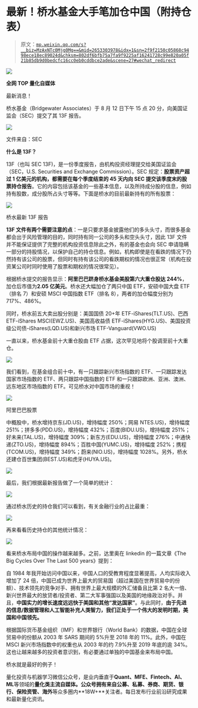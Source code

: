 # 最新！桥水基金大手笔加仓中国（附持仓表）

> 原文：[`mp.weixin.qq.com/s?__biz=MzAxNTc0Mjg0Mg==&mid=2653303978&idx=1&sn=2f9f2150c05868c9498ece18ec89024d&chksm=802df6bfb75a7fa9f9225af16241728c99e820a05f21b85db9d0bedcfc16cc0eb0cddbce2ade&scene=27#wechat_redirect`](http://mp.weixin.qq.com/s?__biz=MzAxNTc0Mjg0Mg==&mid=2653303978&idx=1&sn=2f9f2150c05868c9498ece18ec89024d&chksm=802df6bfb75a7fa9f9225af16241728c99e820a05f21b85db9d0bedcfc16cc0eb0cddbce2ade&scene=27#wechat_redirect)

![](img/52530653e2ddbe651074f55a77bb8d3c.png)

**全网 TOP 量化自媒体**

最新消息！

桥水基金（Bridgewater Associates）于 8 月 12 日下午 15 点 20 分，向美国证监会（SEC）提交了其 13F 报告。

![](img/a6340ae1a15505b79dd7b54a6eaa1803.png)

文件来自：SEC

**什么是 13F？**

13F（也叫 SEC 13F)，是一份季度报告，由机构投资经理提交给美国证监会（SEC，U.S. Securities and Exchange Commission）。SEC 规定：**股票资产超过 1 亿美元的机构，都需要在每个季度结束的 45 天内向 SEC 提交该季度末的股票持仓报告**。它的内容包括该基金的一些基本信息，以及所持成分股的信息，例如持有股数，成分股所占头寸等等。下面是桥水的目前最新持有的所有股票：

![](img/b35b8bf900e230994aec94705595b9cb.png)

桥水最新 13F 报告

**13F 文件有两个需要注意的点**：一是只要求基金披露他们的多头头寸，而很多基金都会出于风险管理的目的，同时持有同一公司的多头和空头头寸，因此 13F 文件并不能保证提供了完整的机构投资信息除此之外，有的基金也会向 SEC 申请隐瞒一部分的持股情况，以保护自己的持仓信息。例如，机构即使是在看跌的情况下仍然持有该公司的股票，但同时有持有该公司的看跌期权的情况也很正常（机构在投资某公司时同时使用了股票和期权的情况很常见）。

根据桥水提交的报告显示：**阿里巴巴跻身桥水基金美股第六大重仓股达 244%**，加仓后市值为**2.05 亿美元**。桥水还大幅加仓了两只中国 ETF，安硕中国大盘 ETF（排名 7）和安硕 MSCI 中国指数 ETF（排名 8），两者的加仓幅度分别为 717%、486%。

同时，桥水前五大卖出股分别是：美国国债 20+年 ETF-iShares(TLT.US)、巴西 ETF-iShares MSCI(EWZ.US)、美国高收益债 ETF-iShares(HYG.US)、美国投资级公司债-iShares(LQD.US)和新兴市场 ETF-Vanguard(VWO.US)

一直以来，桥水基金前十大重仓股由 ETF 占据，这次罕见地将个股调至前十大重仓。

![](img/bbd84e555bd1d1232627f9439daea6b7.png)

我们看到，在基金组合前十中，有一只跟踪新兴市场指数的 ETF、一只跟踪发达国家市场指数的 ETF、两只跟踪中国指数的 ETF 和一只跟踪欧洲、亚洲、澳洲、远东地区市场指数的 ETF。可见桥水对中国市场的重视！

![](img/dcc308251816153cf90fc6c3e1800695.png)

阿里巴巴股票

中概股中，桥水增持京东(JD.US)，增持幅度 250%；网易 NTES.US)，增持幅度 251%；拼多多(PDD.US)，增持幅度 432%；百度(BIDU.US)，增持幅度 251%；好未来(TAL.US)，增持幅度 309%；新东方(EDU.US)，增持幅度 276%；中通快递(ZTO.US)，增持幅度 894%；百胜中国(YUMC.US)，增持幅度 252%；携程(TCOM.US)，增持幅度 349%；蔚来(NIO.US)，增持幅度 1028%。另外，桥水还建仓百世集团(BEST.US)和虎牙(HUYA.US)。

![](img/3438b47845ba5d99b0382eb184185e45.png)

最后，我们根据最新报告做了一个简单的统计：

![](img/4b9270494ea79189db982d69660ddf30.png)

通过桥水历史的持仓我们可以看到，有关金融行业的占比最重：

![](img/8b096201e00b94ae27146c4ae2f831f9.png)

再来看看历史持仓的其他统计情况：

![](img/1e0150fcbed35c332aef9f9d9a54dad5.png)

看来桥水布局中国的操作越来越多。之前，达里奥在 linkedin 的一篇文章《The Big Cycles Over The Last 500 years》提到：

自 1984 年我开始访问中国以来，中国人口的受教育程度显著提高，人均实际收入增加了 24 倍，中国已成为世界上最大的贸易国（超过美国在世界贸易中的份额）、技术领先的竞争对手、拥有世界上最大规模的外汇储备且比第 2 名大一倍、新兴世界最大的放贷者/投资者、第二大军事强国以及美国的地缘政治对手。并且，**中国实力的增长速度远远快于美国和其他“发达国家”**。与此同时，**由于先进的信息/数据管理和人工智能补充人类智力，我们正处于一个伟大的发明时期，美国和中国领先。**

根据国际货币基金组织（IMF）和世界银行（World Bank）的数据，中国在全球贸易中的份额从 2003 年 SARS 期间的 5%升至 2018 年的 11%。此外，中国在 MSCI 新兴市场指数中的权重也从 2003 年的约 7.9%升至 2019 年底的逾 34%。这也让越来越多的投资者意识到，有必要通过单独的中国基金来布局中国。

桥水就是最好的例子！

量化投资与机器学习微信公众号，是业内垂直于**Quant、MFE、Fintech、AI、ML**等领域的**量化类主流自媒体。**公众号拥有来自**公募、私募、券商、期货、银行、保险资管、海外**等众多圈内**18W+**关注者。每日发布行业前沿研究成果和最新量化资讯。